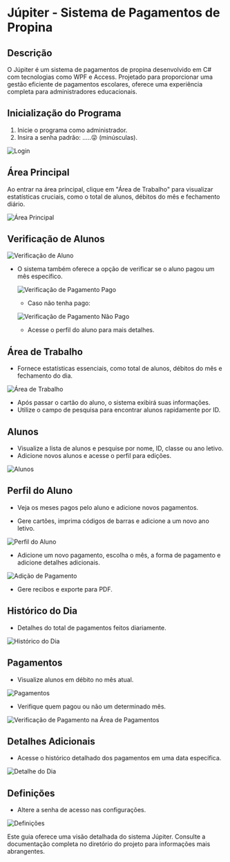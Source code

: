 # Júpiter - Sistema de Pagamentos de Propina

## Descrição

O Júpiter é um sistema de pagamentos de propina desenvolvido em C# com tecnologias como WPF e Access. Projetado para proporcionar uma gestão eficiente de pagamentos escolares, oferece uma experiência completa para administradores educacionais.

## Inicialização do Programa

1. Inicie o programa como administrador.
2. Insira a senha padrão: .....😜 (minúsculas).

![Login](screenshot/login.png)

## Área Principal

Ao entrar na área principal, clique em "Área de Trabalho" para visualizar estatísticas cruciais, como o total de alunos, débitos do mês e fechamento diário.

![Área Principal](screenshot/main.png)

## Verificação de Alunos

![Verificação de Aluno](screenshot/vp.png)

- O sistema também oferece a opção de verificar se o aluno pagou um mês específico.

   ![Verificação de Pagamento Pago](screenshot/vpr2.png)

   - Caso não tenha pago:

   ![Verificação de Pagamento Não Pago](screenshot/vpr.png)

   - Acesse o perfil do aluno para mais detalhes.

## Área de Trabalho

- Fornece estatísticas essenciais, como total de alunos, débitos do mês e fechamento do dia.

![Área de Trabalho](screenshot/work.png)
- Após passar o cartão do aluno, o sistema exibirá suas informações.
- Utilize o campo de pesquisa para encontrar alunos rapidamente por ID.

## Alunos

- Visualize a lista de alunos e pesquise por nome, ID, classe ou ano letivo.
- Adicione novos alunos e acesse o perfil para edições.

![Alunos](screenshot/alunos.png)


## Perfil do Aluno

- Veja os meses pagos pelo aluno e adicione novos pagamentos.

- Gere cartões, imprima códigos de barras e adicione a um novo ano letivo.

![Perfil do Aluno](screenshot/perfil_aluno.png)

- Adicione um novo pagamento, escolha o mês, a forma de pagamento e adicione detalhes adicionais.

![Adição de Pagamento](screenshot/add_pagamento.png)

- Gere recibos e exporte para PDF.

## Histórico do Dia

- Detalhes do total de pagamentos feitos diariamente.

![Histórico do Dia](screenshot/historico_do_dia.png)

## Pagamentos

- Visualize alunos em débito no mês atual.

![Pagamentos](screenshot/pagamentos.png)

- Verifique quem pagou ou não um determinado mês.

![Verificação de Pagamento na Área de Pagamentos](screenshot/pagamentosv.png)

## Detalhes Adicionais

- Acesse o histórico detalhado dos pagamentos em uma data específica.

![Detalhe do Dia](screenshot/detalhe_do_dia.png)

## Definições

- Altere a senha de acesso nas configurações.

![Definições](screenshot/df.png)

Este guia oferece uma visão detalhada do sistema Júpiter. Consulte a documentação completa no diretório do projeto para informações mais abrangentes.
